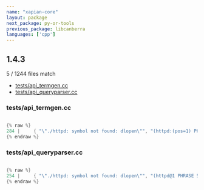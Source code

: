 ```yaml
---
name: "xapian-core"
layout: package
next_package: py-or-tools
previous_package: libcanberra
languages: ['cpp']
---
```

## 1.4.3
5 / 1244 files match

 - [tests/api_termgen.cc](#testsapi_termgencc)
 - [tests/api_queryparser.cc](#testsapi_queryparsercc)

### tests/api_termgen.cc

```cpp

{% raw %}
284 |     { "\"./httpd: symbol not found: dlopen\"", "(httpd:(pos=1) PHRASE 5 symbol:(pos=2) PHRASE 5 not:(pos=3) PHRASE 5 found:(pos=4) PHRASE 5 dlopen:(pos=5))" },
{% endraw %}

```
### tests/api_queryparser.cc

```cpp

{% raw %}
254 |     { "\"./httpd: symbol not found: dlopen\"", "(httpd@1 PHRASE 5 symbol@2 PHRASE 5 not@3 PHRASE 5 found@4 PHRASE 5 dlopen@5)" },
{% endraw %}

```